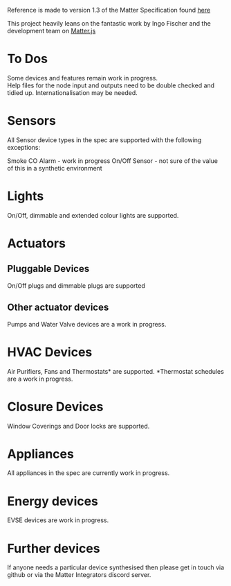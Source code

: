 Reference is made to version 1.3 of the Matter Specification found [here](https://csa-iot.org/wp-content/uploads/2024/05/matter-1-3-device-library-specification.pdf)

This project heavily leans on the fantastic work by Ingo Fischer and the development team on [Matter.js](https://github.com/project-chip/matter.js)


# To Dos

Some devices and features remain work in progress.  
Help files for the node input and outputs need to be double checked and tidied up.
Internationalisation may be needed. 

# Sensors

All Sensor device types in the spec are supported with the following exceptions:

Smoke CO Alarm - work in progress
On/Off Sensor - not sure of the value of this in a synthetic environment

# Lights

On/Off, dimmable and extended colour lights are supported.

# Actuators
## Pluggable Devices

On/Off plugs and dimmable plugs are supported 

## Other actuator devices

Pumps and Water Valve devices are a work in progress.  

# HVAC Devices

Air Purifiers, Fans and Thermostats* are supported.
*Thermostat schedules are a work in progress.

# Closure Devices

Window Coverings and Door locks are supported. 

# Appliances

All appliances in the spec are currently work in progress.

# Energy devices

EVSE devices are work in progress. 

# Further devices

If anyone needs a particular device synthesised then please get in touch via github or via the Matter Integrators discord server. 
